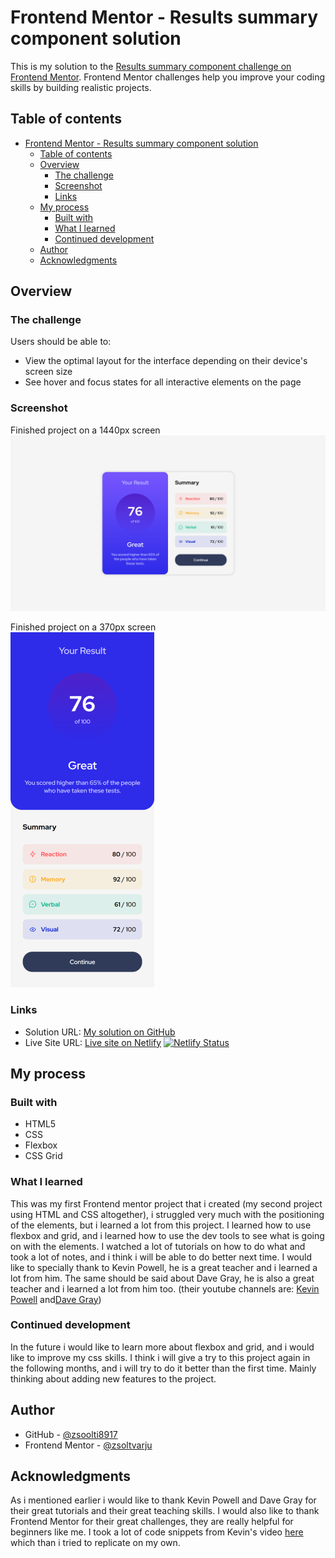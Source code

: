 # Frontend Mentor - Results summary component solution

This is my solution to the [Results summary component challenge on Frontend Mentor](https://www.frontendmentor.io/challenges/results-summary-component-CE_K6s0maV). Frontend Mentor challenges help you improve your coding skills by building realistic projects. 

## Table of contents

- [Frontend Mentor - Results summary component solution](#frontend-mentor---results-summary-component-solution)
  - [Table of contents](#table-of-contents)
  - [Overview](#overview)
    - [The challenge](#the-challenge)
    - [Screenshot](#screenshot)
    - [Links](#links)
  - [My process](#my-process)
    - [Built with](#built-with)
    - [What I learned](#what-i-learned)
    - [Continued development](#continued-development)
  - [Author](#author)
  - [Acknowledgments](#acknowledgments)

## Overview

### The challenge

Users should be able to:

- View the optimal layout for the interface depending on their device's screen size
- See hover and focus states for all interactive elements on the page

### Screenshot
Finished project on a 1440px screen
![Finished project on 1440px](Finished%20images/PC%20solution.png)

Finished project on a 370px screen
<br />
![Finished project on 370px](Finished%20images/Mobile%20solution%20(Phone).png)

### Links

- Solution URL: [My solution on GitHub](https://github.com/zsoolti8917/Result-summary-component)
- Live Site URL: [Live site on Netlify](https://helpful-haupia-fd0868.netlify.app/)
[![Netlify Status](https://api.netlify.com/api/v1/badges/c28a9091-e87f-4115-a9c1-3acd72feae7f/deploy-status)](https://app.netlify.com/sites/helpful-haupia-fd0868/deploys)

## My process

### Built with

- HTML5
- CSS 
- Flexbox
- CSS Grid

### What I learned

This was my first Frontend mentor project that i created (my second project using HTML and CSS altogether), i struggled very much with the positioning of the elements, but i learned a lot from this project. I learned how to use flexbox and grid, and i learned how to use the dev tools to see what is going on with the elements.
I watched a lot of tutorials on how to do what and took a lot of notes, and i think i will be able to do better next time.
I would like to specially thank to Kevin Powell, he is a great teacher and i learned a lot from him. The same should be said about Dave Gray, he is also a great teacher and i learned a lot from him too. (their youtube channels are: [Kevin Powell](https://www.youtube.com/@KevinPowell) and[Dave Gray](https://www.youtube.com/@DaveGrayTeachesCode))

### Continued development

In the future i would like to learn more about flexbox and grid, and i would like to improve my css skills. I think i will give a try to this project again in the following months, and i will try to do it better than the first time. Mainly thinking about adding new features to the project.


## Author
- GitHub - [@zsoolti8917](https://github.com/zsoolti8917)
- Frontend Mentor - [@zsoltvarju](https://www.frontendmentor.io/profile/zsoltvarju)

## Acknowledgments

As i mentioned earlier i would like to thank Kevin Powell and Dave Gray for their great tutorials and their great teaching skills. I would also like to thank Frontend Mentor for their great challenges, they are really helpful for beginners like me.
I took a lot of code snippets from Kevin's video [here](https://www.youtube.com/watch?v=KqFAs5d3Yl8) which than i tried to replicate on my own.


